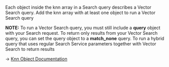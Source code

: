 Each object inside the knn array in a Search query describes a Vector Search query.
Add the knn array with at least one object to run a Vector Search query

**NOTE:** To run a Vector Search query, you must still include a **query** object with your Search request. To return only results from your Vector Search query, you can set the query object to a **match_none** query. To run a hybrid query that uses regular Search Service parameters together with Vector Search to return results

→ [Knn Object Documentation](https://docs.couchbase.com/server/current/search/search-request-params.html#knn-object)